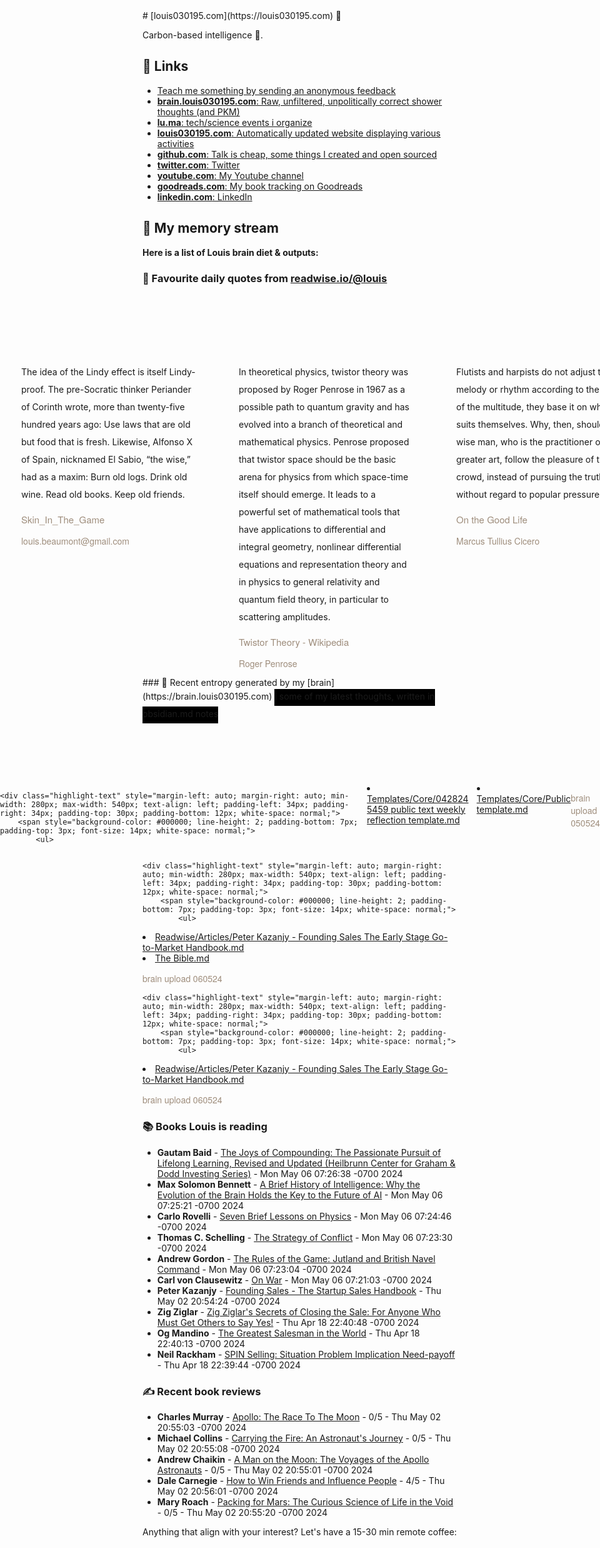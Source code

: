 <link rel="shortcut icon" href="/favicon.ico">
# [louis030195.com](https://louis030195.com) 🤔

Carbon-based intelligence 🐒. 

## 🔗 Links

- [Teach me something by sending an anonymous feedback](https://www.admonymous.co/louis030195)
- [**brain.louis030195.com**: Raw, unfiltered, unpolitically correct shower thoughts (and PKM)](https://brain.louis030195.com)
- [**lu.ma**: tech/science events i organize](https://lu.ma/u/louis030195/events?past=1)
- [**louis030195.com**: Automatically updated website displaying various activities](https://louis030195.com)
- [**github.com**: Talk is cheap, some things I created and open sourced](https://github.com/louis030195)
- [**twitter.com**: Twitter](https://twitter.com/@louis030195)
- [**youtube.com**: My Youtube channel](https://www.youtube.com/channel/UCQyHp-A6Y4hwRt7qmi_TYOQ)
- [**goodreads.com**: My book tracking on Goodreads](https://www.goodreads.com/user/show/103091881-louis-beaumont)
- [**linkedin.com**: LinkedIn](https://www.linkedin.com/in/louis030195)

## 🌊 My memory stream

**Here is a list of Louis brain diet & outputs:**

### 👋 Favourite daily quotes from [readwise.io/@louis](https://readwise.io/@louis)
<div class="some-highlights" style="display: flex;
  margin-left: -50vw;
  left: 50%;
  overflow-x: scroll;
  width: 100vw;
  position: relative; margin-top: 6rem;">
<div class="highlight-text" style="margin-left: auto; margin-right: auto; min-width: 280px; max-width: 540px; text-align: left; padding-left: 34px; padding-right: 34px; padding-top: 30px; padding-bottom: 12px; white-space: normal;">
<span style="background-color: transparent; line-height: 2; padding-bottom: 7px; padding-top: 3px; font-size: 14px; white-space: normal;">
          The idea of the Lindy effect is itself Lindy-proof. The pre-Socratic thinker Periander of Corinth wrote, more than twenty-five hundred years ago: Use laws that are old but food that is fresh. Likewise, Alfonso X of Spain, nicknamed El Sabio, “the wise,” had as a maxim: Burn old logs. Drink old wine. Read old books. Keep old friends.
        </span>
<div style="font-family: Helvetica, Arial, sans-serif;">
<div style='font-size: 14px; margin-bottom: 0; margin-top: 10px; font-family: "Raleway", "HelveticaNeue", "Helvetica Neue", Helvetica, Arial, sans-serif; white-space: normal; font-display: swap;'>
<p style="margin-bottom: 0; font-size: 15px; margin-bottom: 2px; color: #9f8e7d">Skin_In_The_Game</p>
<p style="margin-bottom: 0; color: #9f8e7d">louis.beaumont@gmail.com</p>
</div>
</div>
</div>
<div class="highlight-text" style="margin-left: auto; margin-right: auto; min-width: 280px; max-width: 540px; text-align: left; padding-left: 34px; padding-right: 34px; padding-top: 30px; padding-bottom: 12px; white-space: normal;">
<span style="background-color: transparent; line-height: 2; padding-bottom: 7px; padding-top: 3px; font-size: 14px; white-space: normal;">
          In theoretical physics, twistor theory was proposed by Roger Penrose in 1967 as a possible path to quantum gravity and has evolved into a branch of theoretical and mathematical physics. Penrose proposed that twistor space should be the basic arena for physics from which space-time itself should emerge. It leads to a powerful set of mathematical tools that have applications to differential and integral geometry, nonlinear differential equations and representation theory and in physics to general relativity and quantum field theory, in particular to scattering amplitudes.
        </span>
<div style="font-family: Helvetica, Arial, sans-serif;">
<div style='font-size: 14px; margin-bottom: 0; margin-top: 10px; font-family: "Raleway", "HelveticaNeue", "Helvetica Neue", Helvetica, Arial, sans-serif; white-space: normal; font-display: swap;'>
<p style="margin-bottom: 0; font-size: 15px; margin-bottom: 2px; color: #9f8e7d">Twistor Theory - Wikipedia</p>
<p style="margin-bottom: 0; color: #9f8e7d">Roger Penrose</p>
</div>
</div>
</div>
<div class="highlight-text" style="margin-left: auto; margin-right: auto; min-width: 280px; max-width: 540px; text-align: left; padding-left: 34px; padding-right: 34px; padding-top: 30px; padding-bottom: 12px; white-space: normal;">
<span style="background-color: transparent; line-height: 2; padding-bottom: 7px; padding-top: 3px; font-size: 14px; white-space: normal;">
          Flutists and harpists do not adjust their melody or rhythm according to the taste of the multitude, they base it on what suits themselves. Why, then, should the wise man, who is the practitioner of a far greater art, follow the pleasure of the crowd, instead of pursuing the truth without regard to popular pressures?
        </span>
<div style="font-family: Helvetica, Arial, sans-serif;">
<div style='font-size: 14px; margin-bottom: 0; margin-top: 10px; font-family: "Raleway", "HelveticaNeue", "Helvetica Neue", Helvetica, Arial, sans-serif; white-space: normal; font-display: swap;'>
<p style="margin-bottom: 0; font-size: 15px; margin-bottom: 2px; color: #9f8e7d">On the Good Life</p>
<p style="margin-bottom: 0; color: #9f8e7d">Marcus Tullius Cicero</p>
</div>
</div>
</div>
</div>
### 🧠 Recent entropy generated by my [brain](https://brain.louis030195.com)
<span style="background-color: #000000; line-height: 2; padding-bottom: 7px; padding-top: 3px; font-size: 14px; white-space: normal;">
    ℹ️ some of my latest thoughts, written in obsidian.md notes
</span>
<div class="some-highlights" style="display: flex;
    margin-left: -50vw;
    left: 50%;
    overflow-x: scroll;
    width: 100vw;
    position: relative; margin-top: 6rem;">
    
    <div class="highlight-text" style="margin-left: auto; margin-right: auto; min-width: 280px; max-width: 540px; text-align: left; padding-left: 34px; padding-right: 34px; padding-top: 30px; padding-bottom: 12px; white-space: normal;">
        <span style="background-color: #000000; line-height: 2; padding-bottom: 7px; padding-top: 3px; font-size: 14px; white-space: normal;">
            <ul>
<li><a href="https://brain.louis030195.com/Templates/Core/042824%205459%20public%20text%20weekly%20reflection%20template.md">Templates/Core/042824 5459 public text weekly reflection template.md</a></li>
<li><a href="https://brain.louis030195.com/Templates/Core/Public%20template.md">Templates/Core/Public template.md</a></li>
            </ul>
        </span>
        <div style="font-family: Helvetica, Arial, sans-serif;">
            <div style='font-size: 14px; margin-bottom: 0; margin-top: 10px; font-family: "Raleway", "HelveticaNeue", "Helvetica Neue", Helvetica, Arial, sans-serif; white-space: normal; font-display: swap;'>
                <p style="margin-bottom: 0; color: #9f8e7d">brain upload 050524</p>
            </div>
        </div>
    </div>
    

    <div class="highlight-text" style="margin-left: auto; margin-right: auto; min-width: 280px; max-width: 540px; text-align: left; padding-left: 34px; padding-right: 34px; padding-top: 30px; padding-bottom: 12px; white-space: normal;">
        <span style="background-color: #000000; line-height: 2; padding-bottom: 7px; padding-top: 3px; font-size: 14px; white-space: normal;">
            <ul>
<li><a href="https://brain.louis030195.com/Readwise/Articles/Peter%20Kazanjy%20-%20Founding%20Sales%20The%20Early%20Stage%20Go-to-Market%20Handbook.md">Readwise/Articles/Peter Kazanjy - Founding Sales The Early Stage Go-to-Market Handbook.md</a></li>
<li><a href="https://brain.louis030195.com/The%20Bible.md">The Bible.md</a></li>
            </ul>
        </span>
        <div style="font-family: Helvetica, Arial, sans-serif;">
            <div style='font-size: 14px; margin-bottom: 0; margin-top: 10px; font-family: "Raleway", "HelveticaNeue", "Helvetica Neue", Helvetica, Arial, sans-serif; white-space: normal; font-display: swap;'>
                <p style="margin-bottom: 0; color: #9f8e7d">brain upload 060524</p>
            </div>
        </div>
    </div>
    

    <div class="highlight-text" style="margin-left: auto; margin-right: auto; min-width: 280px; max-width: 540px; text-align: left; padding-left: 34px; padding-right: 34px; padding-top: 30px; padding-bottom: 12px; white-space: normal;">
        <span style="background-color: #000000; line-height: 2; padding-bottom: 7px; padding-top: 3px; font-size: 14px; white-space: normal;">
            <ul>
<li><a href="https://brain.louis030195.com/Readwise/Articles/Peter%20Kazanjy%20-%20Founding%20Sales%20The%20Early%20Stage%20Go-to-Market%20Handbook.md">Readwise/Articles/Peter Kazanjy - Founding Sales The Early Stage Go-to-Market Handbook.md</a></li>
            </ul>
        </span>
        <div style="font-family: Helvetica, Arial, sans-serif;">
            <div style='font-size: 14px; margin-bottom: 0; margin-top: 10px; font-family: "Raleway", "HelveticaNeue", "Helvetica Neue", Helvetica, Arial, sans-serif; white-space: normal; font-display: swap;'>
                <p style="margin-bottom: 0; color: #9f8e7d">brain upload 060524</p>
            </div>
        </div>
    </div>
    
</div>


### 📚 Books Louis is reading

-   **Gautam Baid**  - [The Joys of Compounding: The Passionate Pursuit of Lifelong Learning, Revised and Updated (Heilbrunn Center for Graham &amp; Dodd Investing Series)](https://www.goodreads.com/book/show/48847632-the-joys-of-compounding) - Mon May 06 07:26:38 -0700 2024
-   **Max Solomon Bennett**  - [A Brief History of Intelligence: Why the Evolution of the Brain Holds the Key to the Future of AI](https://www.goodreads.com/book/show/74821304-a-brief-history-of-intelligence) - Mon May 06 07:25:21 -0700 2024
-   **Carlo Rovelli**  - [Seven Brief Lessons on Physics](https://www.goodreads.com/book/show/25734172-seven-brief-lessons-on-physics) - Mon May 06 07:24:46 -0700 2024
-   **Thomas C. Schelling**  - [The Strategy of Conflict](https://www.goodreads.com/book/show/317330.The_Strategy_of_Conflict) - Mon May 06 07:23:30 -0700 2024
-   **Andrew  Gordon**  - [The Rules of the Game: Jutland and British Navel Command](https://www.goodreads.com/book/show/354137.The_Rules_of_the_Game) - Mon May 06 07:23:04 -0700 2024
-   **Carl von Clausewitz**  - [On War](https://www.goodreads.com/book/show/117031.On_War) - Mon May 06 07:21:03 -0700 2024
-   **Peter Kazanjy**  - [Founding Sales - The Startup Sales Handbook](https://www.goodreads.com/book/show/46019973-founding-sales---the-startup-sales-handbook) - Thu May 02 20:54:24 -0700 2024
-   **Zig Ziglar**  - [Zig Ziglar&#39;s Secrets of Closing the Sale: For Anyone Who Must Get Others to Say Yes!](https://www.goodreads.com/book/show/578736.Zig_Ziglar_s_Secrets_of_Closing_the_Sale) - Thu Apr 18 22:40:48 -0700 2024
-   **Og Mandino**  - [The Greatest Salesman in the World](https://www.goodreads.com/book/show/356896.The_Greatest_Salesman_in_the_World) - Thu Apr 18 22:40:13 -0700 2024
-   **Neil Rackham**  - [SPIN Selling: Situation Problem Implication Need-payoff](https://www.goodreads.com/book/show/833015.SPIN_Selling) - Thu Apr 18 22:39:44 -0700 2024

### ✍ Recent book reviews

-   **Charles Murray**  - [Apollo: The Race To The Moon](https://www.goodreads.com/book/show/282086.Apollo) - 0/5 - Thu May 02 20:55:03 -0700 2024
-   **Michael  Collins**  - [Carrying the Fire: An Astronaut&#39;s Journey](https://www.goodreads.com/book/show/612456.Carrying_the_Fire) - 0/5 - Thu May 02 20:55:08 -0700 2024
-   **Andrew Chaikin**  - [A Man on the Moon: The Voyages of the Apollo Astronauts](https://www.goodreads.com/book/show/446092.A_Man_on_the_Moon) - 0/5 - Thu May 02 20:55:01 -0700 2024
-   **Dale Carnegie**  - [How to Win Friends and Influence People](https://www.goodreads.com/book/show/4865.How_to_Win_Friends_and_Influence_People) - 4/5 - Thu May 02 20:56:01 -0700 2024
-   **Mary Roach**  - [Packing for Mars: The Curious Science of Life in the Void](https://www.goodreads.com/book/show/9542311-packing-for-mars) - 0/5 - Thu May 02 20:55:20 -0700 2024

Anything that align with your interest? Let's have a 15-30 min remote coffee:


<div style="width:100%;height:100%;overflow:scroll" id="my-cal-inline"></div>
<script type="text/javascript">
  (function (C, A, L) { let p = function (a, ar) { a.q.push(ar); }; let d = C.document; C.Cal = C.Cal || function () { let cal = C.Cal; let ar = arguments; if (!cal.loaded) { cal.ns = {}; cal.q = cal.q || []; d.head.appendChild(d.createElement("script")).src = A; cal.loaded = true; } if (ar[0] === L) { const api = function () { p(api, arguments); }; const namespace = ar[1]; api.q = api.q || []; typeof namespace === "string" ? (cal.ns[namespace] = api) && p(api, ar) : p(cal, ar); return; } p(cal, ar); }; })(window, "https://app.cal.com/embed/embed.js", "init");
Cal("init", "cof", {origin:"https://cal.com"});

  Cal.ns.cof("inline", {
	elementOrSelector:"#my-cal-inline",
	calLink: "louis030195/cof",
	layout: "month_view"
  });
  
  Cal.ns.cof("ui", {"styles":{"branding":{"brandColor":"#000000"}},"hideEventTypeDetails":false,"layout":"month_view"});
  </script>
  
